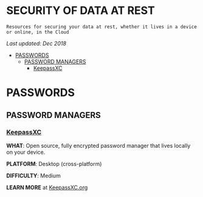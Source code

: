 # SECURITY OF DATA AT REST

    Resources for securing your data at rest, whether it lives in a device or online, in the Cloud

*Last updated: Dec 2018*

* [PASSWORDS](#passwords)
  * [PASSWORD MANAGERS](#password-managers)
    * [KeepassXC](#keepassxc)


# PASSWORDS

## PASSWORD MANAGERS

### **[KeepassXC](https://keepassxc.org/)** 

**WHAT**: Open source, fully encrypted password manager that lives locally on your device.

**PLATFORM**: Desktop (cross-platform)

**DIFFICULTY**: Medium

**LEARN MORE** at [KeepassXC.org](https://keepassxc.org/project/)
